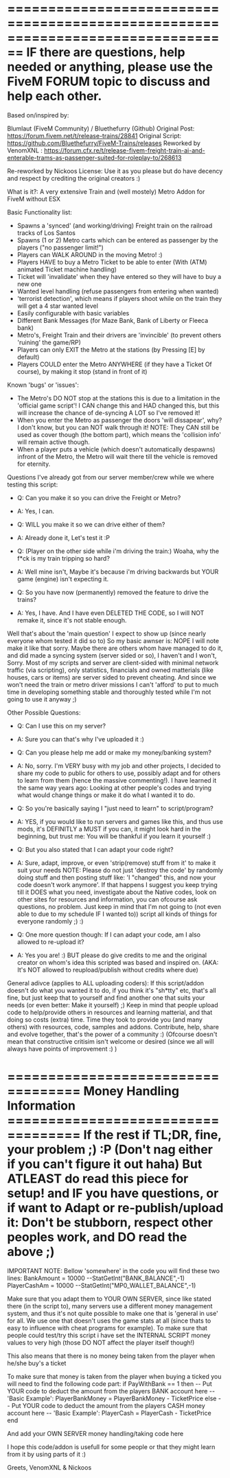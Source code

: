 ================================================================================
IF there are questions, help needed or anything, please use the FiveM FORUM
topic to discuss and help each other.
================================================================================

Based on/inspired by:

Blumlaut (FiveM Community) / Bluethefurry (Github)
Original Post:	 		https://forum.fivem.net/t/release-trains/28841
Original Script: 		https://github.com/Bluethefurry/FiveM-Trains/releases
Reworked by VenomXNL :		https://forum.cfx.re/t/release-fivem-freight-train-ai-and-enterable-trams-as-passenger-suited-for-roleplay-to/268613

Re-reworked by Nickoos
License: Use it as you please but do have decency and respect by crediting the original creators :)

What is it?: A very extensive Train and (well mostely) Metro Addon for FiveM without ESX

Basic Functionality list:
  - Spawns a 'synced' (and working/driving) Freight train on the railroad tracks of Los Santos
  - Spawns (1 or 2) Metro carts which can be entered as passenger by the players ("no passenger limit!")
  - Players can WALK AROUND in the moving Metro! :)
  - Players HAVE to buy a Metro Ticket to be able to enter (With (ATM) animated Ticket machine handling)
  - Ticket will 'invalidate' when they have entered so they will have to buy a new one
  - Wanted level handling (refuse passengers from entering when wanted)
  - 'terrorist detection', which means if players shoot while on the train they will get a 4 star wanted level
  - Easily configurable with basic variables
  - Different Bank Messages (for Maze Bank, Bank of Liberty or Fleeca bank)
  - Metro's, Freight Train and their drivers are 'invincible' (to prevent others 'ruining' the game/RP)
  - Players can only EXIT the Metro at the stations (by Pressing [E] by default)
  - Players COULD enter the Metro ANYWHERE (if they have a Ticket Of course), by making it stop (stand in front of it)

Known 'bugs' or 'issues':
  - The Metro's DO NOT stop at the stations this is due to a limitation in the 'official game script'!
    I CAN change this and HAD changed this, but this will increase the chance of de-syncing A LOT so I've removed it!
  - When you enter the Metro as passenger the doors 'will dissapear', why? I don't know, but you can NOT walk through it!
  NOTE: They CAN still be used as cover though (the bottom part), which means the 'collision info' will remain active though.
  - When a player puts a vehicle (which doesn't automatically despawns) infront of the Metro, the Metro will wait there till the
  vehicle is removed for eternity.

Questions I've already got from our server member/crew while we where testing this script:
  - Q: Can you make it so you can drive the Freight or Metro?
  - A: Yes, I can.

  - Q: WILL you make it so we can drive either of them?
  - A: Already done it, Let's test it :P

  - Q: (Player on the other side while i'm driving the train:) Woaha, why the f*ck is my train tripping so hard?
  - A: Well mine isn't, Maybe it's because i'm driving backwards but YOUR game (engine) isn't expecting it.

  - Q: So you have now (permanently) removed the feature to drive the trains?
  - A: Yes, I have. And I have even DELETED THE CODE, so I will NOT remake it, since it's not stable enough.

  Well that's about the 'main question' I expect to show up (since nearly everyone whom tested it did so to)
  So my basic awnser is: NOPE I will note make it like that sorry.
  Maybe there are others whom have managed to do it, and did made a syncing system (server sided or so), I haven't
  and I won't, Sorry. Most of my scripts and server are client-sided with minimal network traffic (via scripting),
  only statistics, financials and owned matterials (like houses, cars or items) are server sided to prevent cheating.
  And since we won't need the train or metro driver missions I can't 'afford' to put to much time in developing something
  stable and thoroughly tested while I'm not going to use it anyway ;)

Other Possible Questions:
  - Q: Can I use this on my server?
  - A: Sure you can that's why I've uploaded it :)

  - Q: Can you please help me add or make my money/banking system?
  - A: No, sorry. I'm VERY busy with my job and other projects, I decided to share my code to public for others to use,
     possibly adapt and for others to learn from them (hence the massive commenting!).
     I have learned it the same way years ago: Looking at other people's codes and trying what would change things or
     make it do what I wanted it to do.

  - Q: So you're basically saying I "just need to learn" to script/program?
  - A: YES, if you would like to run servers and games like this, and thus use mods, it's DEFINITLY a MUST if you can,
     it might look hard in the beginning, but trust me: You will be thankful if you learn it yourself :)

  - Q: But you also stated that I can adapt your code right?
  - A: Sure, adapt, improve, or even 'strip(remove) stuff from it' to make it suit your needs
     NOTE: Please do not just 'destroy the code' by randomly doing stuff and then posting stuff like:
     'I "changed" this, and now your  code doesn't work anymore'. If that happens I suggest you keep trying
     till it DOES what you need, investigate about the Native codes, look on other sites for resources and
     information, you can ofcourse ask questions, no problem. Just keep in mind that I'm not going to (not even
     able to due to my schedule IF I wanted to)) script all kinds of things for everyone randomly ;) :)

  - Q: One more question though: If I can adapt your code, am I also allowed to re-upload it?
  - A: Yes you are! :) BUT please do give credits to me and the original creator on whom's idea this
     scripted was based and inspired on. (AKA: It's NOT allowed to reupload/publish without credits where due)

General adivce (applies to ALL uploading coders):
If this script/addon doesn't do what you wanted it to do, if you think it's "sh*tty" etc, that's all fine, but
just keep that to yourself and find another one that suits your needs (or even better: Make it yourself) ;)
Keep in mind that people upload code to help/provide others in resources and learning matterial, and that doing so
costs (extra) time. Time they took to provide you (and many others) with resources, code, samples and addons.
Contribute, help, share and evolve together, that's the power of a community :)
(Ofcourse doesn't mean that constructive critisim isn't welcome or desired (since we all will always have points of
improvement :) )

=================================== Money Handling Information ===================================
 If the rest if TL;DR, fine, your problem ;) :P (Don't nag either if you can't figure it out haha)
 But ATLEAST do read this piece for setup! and IF you have questions, or if want to Adapt or
 re-publish/upload it: Don't be stubborn, respect other peoples work, and DO read the above ;)
===================================================================================================
IMPORTANT NOTE: Bellow 'somewhere' in the code you will find these two lines:
BankAmount = 10000    --StatGetInt("BANK_BALANCE",-1)
PlayerCashAm = 10000  --StatGetInt("MP0_WALLET_BALANCE",-1)

Make sure that you adapt them to YOUR OWN SERVER, since like stated there (in the script to),
many servers use a different money management system, and thus it's not quite possible to make
one that is 'general in use' for all. We use one that doesn't uses the game stats at all (since thats
to easy to influence with cheat programs for example). To make sure that people could test/try this
script i have set the INTERNAL SCRIPT money values to very high (those DO NOT affect the player itself though!)

This also means that there is no money being taken from the player when he/she buy's a ticket

To make sure that money is taken from the player when buying a ticked you will need to find the following code part:
  if PayWithBank == 1 then
    -- Put YOUR code to deduct the amount from the players BANK account here
    -- 'Basic Example':  PlayerBankMoney = PlayerBankMoney - TicketPrice
  else
    -- Put YOUR code to deduct the amount from the players CASH money account here
    -- 'Basic Example':  PlayerCash = PlayerCash - TicketPrice
  end

And add your OWN SERVER money handling/taking code here

I hope this code/addon is usefull for some people or that they might learn from it by using parts of it :)

Greets,
VenomXNL & Nickoos
